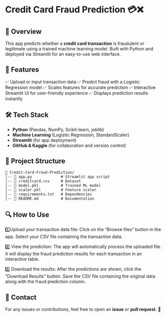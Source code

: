 # Credit Card Fraud Prediction 💳❌

## 📌 Overview
This app predicts whether a **credit card transaction** is fraudulent or legitimate using a trained machine learning model. Built with Python and deployed via Streamlit for an easy-to-use web interface.

## 🚀 Features

✅ Upload or input transaction data
✅ Predict fraud with a Logistic Regression model
✅ Scales features for accurate prediction
✅ Interactive Streamlit UI for user-friendly experience
✅ Displays prediction results instantly


## 🛠️ Tech Stack

- **Python** (Pandas, NumPy, Scikit-learn, joblib)
- **Machine Learning** (Logistic Regression, StandardScaler)
- **Streamlit** (for app deployment)
- **GitHub & Kaggle** (for collaboration and version control)

## 📂 Project Structure
```
📂 Credit-Card-Fraud-Prediction/
│-- 📜 app.py             # Streamlit app script  
│-- 📜 creditcard.csv     # Dataset  
│-- 📜 model.pkl          # Trained ML model  
│-- 📜 scaler.pkl         # Feature scaler  
│-- 📜 requirements.txt   # Dependencies  
│-- 📜 README.md          # Documentation 
```

## 🔍 How to Use
1️⃣Upload your transaction data file:
  Click on the “Browse files” button in the app.
  Select your CSV file containing the transaction data.

2️⃣ View the prediction:
   The app will automatically process the uploaded file.
   It will display the fraud prediction results for each transaction in an interactive table.

3️⃣ Download the results:
   After the predictions are shown, click the “Download Results” button.
   Save the CSV file containing the original data along with the fraud prediction column.


## 📧 Contact
For any issues or contributions, feel free to open an **issue** or **pull request**. 🎯
